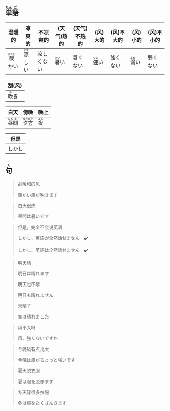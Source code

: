 ## <ruby>単<rt>たん</rt>語<rt>ご</rt></ruby>

| 温暖的                          | 凉爽的                         | 不凉爽的  | (天气)热的                     | (天气)不热的 | (风)大的                      | (风)不大的 | (风)小的                      | (风)不小的 |
| ---------------------------- | --------------------------- | ----- | -------------------------- | ------- | -------------------------- | ------ | -------------------------- | ------ |
| <ruby>暖<rt>あたた</rt>かい</ruby> | <ruby>涼<rt>すず</rt>しい</ruby> | 涼しくない | <ruby>暑<rt>あつ</rt>い</ruby> | 暑くない    | <ruby>強<rt>つよ</rt>い</ruby> | 強くない   | <ruby>弱<rt>よわ</rt>い</ruby> | 弱くない   |

| 刮(风)                       |
| ---------------------------- |
| <ruby>吹<rt>ふ</rt></ruby>き |

| 白天                                   | 傍晚                                    | 晚上                        |
| ------------------------------------ | ------------------------------------- | ------------------------- |
| <ruby>昼<rt>ひる</rt>間<rt>ま</rt></ruby> | <ruby>夕<rt>ゆう</rt>方<rt>がた</rt></ruby> | <ruby>夜<rt>よる</rt></ruby> |

| 但是  |
| --- |
| しかし |

## <ruby>句<rt>く</rt></ruby>

> 刮暖和的风
> 
> 暖かい風が吹きます

> 白天很热
> 
> 昼間は暑いです

> 但是，完全不会说英语
> 
> しかし、英語が全然話せません　✔️
> 
> しかし、英語は全然話せません　✔️

> 明天晴
>
> 明日は晴れます
>
> 明天也不晴
>
> 明日も晴れません
>
> 天晴了
>
> 空は晴れました

> 风不大吗
> 
> 風、強くないですか

> 今晚风有点儿大
> 
> 今晩は風がちょっと強いです

> 夏天脱衣服
> 
> 夏は服を脱ぎます

> 冬天穿很多衣服
> 
> 冬は服をたくさんきます
